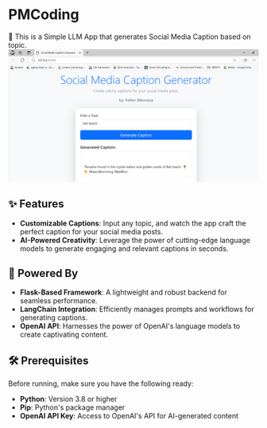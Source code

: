 # PMCoding  
🌟 This is a Simple LLM App that generates Social Media Caption based on topic.
![App Preview](https://github.com/fellenwennesa/PMCoding/blob/main/apps%20preview.png)  

## ✨ Features  
- **Customizable Captions**: Input any topic, and watch the app craft the perfect caption for your social media posts.  
- **AI-Powered Creativity**: Leverage the power of cutting-edge language models to generate engaging and relevant captions in seconds.  

## 🚀 Powered By  
- **Flask-Based Framework**: A lightweight and robust backend for seamless performance.  
- **LangChain Integration**: Efficiently manages prompts and workflows for generating captions.  
- **OpenAI API**: Harnesses the power of OpenAI's language models to create captivating content.  

## 🛠️ Prerequisites  
Before running, make sure you have the following ready:  
- **Python**: Version 3.8 or higher  
- **Pip**: Python's package manager  
- **OpenAI API Key**: Access to OpenAI's API for AI-generated content    
